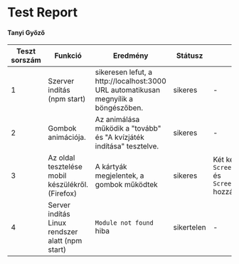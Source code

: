 # Test Report
#### Tanyi Győző

Teszt sorszám | Funkció | Eredmény | Státusz | Megjegyzés | Tesztelő személy | Dátum
--- | --- | --- | --- | --- | --- | --- 
1 |  Szerver indítás (npm start) | sikeresen lefut, a http://localhost:3000 URL automatikusan megnyílik a böngészőben. | sikeres | - | Tanyi Győző | 2023.01.14.
2 | Gombok animációja.| Az animálása működik a "tovább" és "A kvízjáték indítása" tesztelve. | sikeres | - | Tanyi Győző | 2023.01.14.
3 | Az oldal tesztelése mobil készülékről. (Firefox) | A kártyák megjelentek, a gombok működtek | sikeres | Két képernyőkép: `Screenshot_20230114_155114_Firefox.jpg` és `Screenshot_20230114_155125_Firefox.jpg` hozzáadva a docs könyvtárhoz. | Tanyi Győző | 2023.01.14.
4 | Server indítás Linux rendszer alatt (npm start) | `Module not found` hiba | sikertelen | - | Tanyi Győző | 2023.01.15.